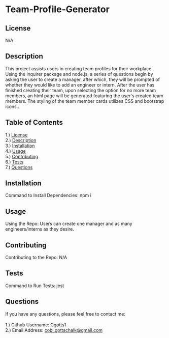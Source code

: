 # Team-Profile-Generator

## <section id = "License">License</section>
 N/A
 

## <section id = "Description">Description</section>
This project assists users in creating team profiles for their workplace. Using the inquirer package and node.js, a series of questions begin by asking the user to create a manager, after which, they will be prompted of whether they would like to add an engineer or intern. After the user has finished creating their team, upon selecting the option for no more team members, an html page will be generated featuring the user's created team members. The styling of the team member cards utilizes CSS and bootstrap icons..

## Table of Contents
1.) <a href = "#License">License</a><br>
2.) <a href = "#Description">Description</a><br>
3.) <a href = "#Installation">Installation</a> <br>
4.) <a href = "#Usage">Usage</a><br>
5.) <a href = "#Contributing">Contributing</a><br>
6.) <a href = "#Tests">Tests</a><br>
7.) <a href = "#Questions">Questions</a>

## <section id = "Installation">Installation</section>
Command to Install Dependencies: npm i

## <section id = "Usage">Usage</section>
Using the Repo: Users can create one manager and as many engineers/interns as they desire.

## <section id = "Contributing">Contributing</section>
Contributing to the Repo: N/A

## <section id = "Tests">Tests</section>
Command to Run Tests: jest

## <section id = "Questions">Questions</section>
If you have any questions, please feel free to contact me: <br><br>
1.) Github Username: Cgotts1 <br>
2.) Email Address: cobi.gottschalk@gmail.com
